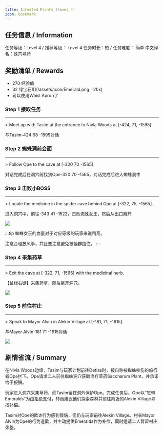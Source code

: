 ```yaml
---
title: Infested Plants (level 4)
icon: bookmark
---
```


## 任务信息 / Information

任务等级：Level 4 / 推荐等级： Level 4
任务时长：短 / 任务难度： 简单
中文译名：蛛穴寻药

## 奖励清单 / Rewards

+ 270 经验值
+ 32 绿宝石![](/assets/icon/Emerald.png =20x)
+ 可以使用Waist Apron了
### Step 1 接取任务
---
\> Meet up with Tasim at the entrance to Nivla Woods at [-424, 71, -1595].

与<NPC>Tasim</NPC><CC>-424 68 -1595</CC>对话 


### Step 2 蜘蛛洞前会面
---
\> Follow Ope to the cave at [-320 70 -1565].

对话完成后在洞穴前找到<NPC>Ope</NPC><CC>-320 70 -1565</CC>，对话完成后进入蜘蛛洞中


### Step 3 击败小BOSS
---
\> Locate the medicine in the spider cave behind Ope at [-322, 75, -1565].

进入洞穴中，前往<CC>-343 41 -1522</CC>，击败蜘蛛女王，然后从出口离开

![](/assets/img/lv4-1.png)

:::tip
蜘蛛女王的血量对于对应等级的玩家来说稍高。

注意合理放风筝，并且要注意避免被怪群围住。
:::

### Step 4 采集药草
---
\> Exit the cave at [-322, 71, -1565] with the medicinal herb.

【鼠标右键】采集药草，随后离开洞穴。

![](/assets/img/lv4-2.png)

### Step 5 前往村庄
---
\> Speak to Mayor Alvin in Alekin Village at [-181, 71, -1615].

与<NPC>Mayor Alvin</NPC><CC>-181 71 -1615</CC>对话


![](/assets/img/lv16-4.png)

## 剧情省流 / Summary

在Nivla Woods边缘，Tasim与玩家计划前往Detlas时，被自称被蜘蛛咬伤的旅行者Ope拦下。Ope请求二人前往蜘蛛洞穴获取治疗草药Saccharum Plant，并承诺给予报酬。

玩家进入洞穴采集草药，而Tasim留在洞外保护Ope。完成任务后，Ope以“忘带Emeralds”为由拒绝支付，转而建议他们探索森林并前往附近的Alekin Village寻找补偿。

Tasim对Ope的欺诈行为感到懊恼，但仍与玩家前往Alekin Village。村长Mayor Alvin为Ope的行为道歉，并主动提供Emeralds作为补偿，同时邀请二人暂留村庄休整。